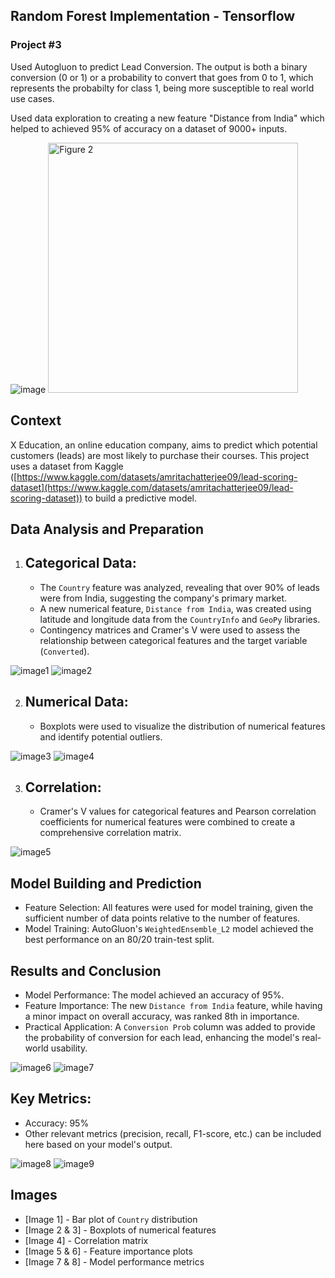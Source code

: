 ## Random Forest Implementation - Tensorflow
### Project #3

Used Autogluon to predict Lead Conversion. The output is both a binary conversion (0 or 1) or a probability to convert that goes from 0 to 1, which represents the probabilty for class 1, being more susceptible to real world use cases.

Used data exploration to creating a new feature "Distance from India" which helped to achieved 95% of accuracy on a dataset of 9000+ inputs.

![image](images/conversion%20prob.png)
<img src="images/accuracy.png" alt="Figure 2" width="400">

## Context

X Education, an online education company, aims to predict which potential customers (leads) are most likely to purchase their courses. This project uses a dataset from Kaggle ([https://www.kaggle.com/datasets/amritachatterjee09/lead-scoring-dataset](https://www.kaggle.com/datasets/amritachatterjee09/lead-scoring-dataset)) to build a predictive model.

## Data Analysis and Preparation

1. ## Categorical Data:
   - The `Country` feature was analyzed, revealing that over 90% of leads were from India, suggesting the company's primary market.
   - A new numerical feature, `Distance from India`, was created using latitude and longitude data from the `CountryInfo` and `GeoPy` libraries.
   - Contingency matrices and Cramer's V were used to assess the relationship between categorical features and the target variable (`Converted`).

![image1](images/categoricos.png)
![image2](images/cramer.png)

2. ## Numerical Data:
   - Boxplots were used to visualize the distribution of numerical features and identify potential outliers.

![image3](images/botplot.png)
![image4](images/numerical_description.png)

3. ## Correlation:
   - Cramer's V values for categorical features and Pearson correlation coefficients for numerical features were combined to create a comprehensive correlation matrix.

![image5](images/correlacao.png)

## Model Building and Prediction

- Feature Selection: All features were used for model training, given the sufficient number of data points relative to the number of features.
- Model Training: AutoGluon's `WeightedEnsemble_L2` model achieved the best performance on an 80/20 train-test split.

## Results and Conclusion

- Model Performance: The model achieved an accuracy of 95%.
- Feature Importance: The new `Distance from India` feature, while having a minor impact on overall accuracy, was ranked 8th in importance.
- Practical Application: A `Conversion Prob` column was added to provide the probability of conversion for each lead, enhancing the model's real-world usability.

![image6](images/feature%20importance%202.png)
![image7](images/feature%20importance.png)

## Key Metrics:

* Accuracy: 95%
* Other relevant metrics (precision, recall, F1-score, etc.) can be included here based on your model's output.

![image8](images/confusion%20matrix.png)
![image9](images/accuracy.png)

## Images

* [Image 1] - Bar plot of `Country` distribution
* [Image 2 & 3] - Boxplots of numerical features
* [Image 4] - Correlation matrix
* [Image 5 & 6] - Feature importance plots
* [Image 7 & 8] - Model performance metrics
